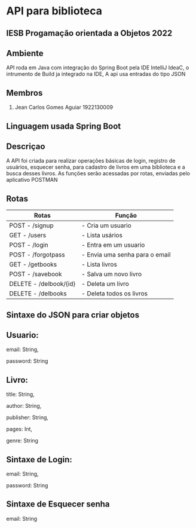    # API para biblioteca

## IESB Progamação orientada a Objetos 2022

## Ambiente
API roda em Java com integração do Spring Boot pela IDE IntelliJ IdeaC, o intrumento de Build ja integrado na IDE, A api usa entradas do tipo JSON

## Membros
1. Jean Carlos Gomes Aguiar 1922130009

## Linguagem usada **Spring Boot**

## Descriçao

A API foi criada para realizar operações básicas de login, registro de usuários, esquecer senha, para cadastro de livros em uma biblioteca e a busca desses livros.
As funções serão acessadas por rotas, enviadas pelo aplicativo POSTMAN

## Rotas

| Rotas | Função |
| ------ | ------ |
| POST - /signup  | - Cria um usuario |
| GET - /users  | - Lista usários |
| POST - /login   | - Entra em um usuario |
| POST - /forgotpass  | - Envia uma senha para o email |
| GET - /getbooks | - Lista livros |
| POST - /savebook | - Salva um novo livro |
| DELETE - /delbook/{id} | - Deleta um livro |
| DELETE - /delbooks | - Deleta todos os livros |

## Sintaxe do JSON para criar objetos

## Usuario:

email: String,

password: String

## Livro:

title: String,

author: String,

publisher: String,

pages: Int,

genre: String

## Sintaxe de Login:

email: String,

password: String

## Sintaxe de Esquecer senha

email: String

